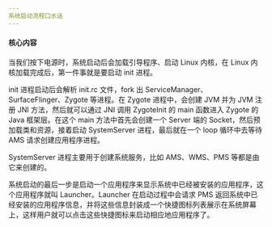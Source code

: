 ```yaml
---
系统启动流程口水话
---
```


#### 核心内容

当我们按下电源时，系统启动后会加载引导程序、启动 Linux 内核，在 Linux 内核加载完成后，第一件事就是要启动 init 进程。

init 进程启动后会解析 init.rc 文件，fork 出 ServiceManager、SurfaceFlinger、Zygote 等进程。在 Zygote 进程中，会创建 JVM 并为 JVM 注册 JNI 方法，然后就可以通过 JNI 调用 ZygoteInit 的 main 函数进入 Zygote 的 Java 框架层。在这个 main 方法中首先会创建一个 Server 端的 Socket，然后预加载类和资源，接着启动 SystemServer 进程，最后就在一个 loop 循环中去等待 AMS 请求创建应用程序进程。

SystemServer 进程主要用于创建系统服务，比如 AMS、WMS、PMS  等都是由它来创建的。

系统启动的最后一步是启动一个应用程序来显示系统中已经被安装的应用程序，这个应用程序就叫 Launcher。Launcher 在启动过程中会请求 PMS 返回系统中已经安装的应用程序信息，并将这些信息封装成一个快捷图标列表展示在系统屏幕上，这样用户就可以点击这些快捷图标来启动相应地应用程序了。